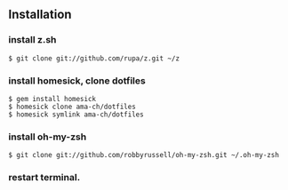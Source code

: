 ## Installation

### install z.sh

    $ git clone git://github.com/rupa/z.git ~/z

### install homesick, clone dotfiles

    $ gem install homesick
    $ homesick clone ama-ch/dotfiles
    $ homesick symlink ama-ch/dotfiles

### install oh-my-zsh

    $ git clone git://github.com/robbyrussell/oh-my-zsh.git ~/.oh-my-zsh

### restart terminal.
